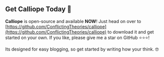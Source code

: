 ## Get Calliope Today 💪
__Calliope__ is open-source and available __NOW__! Just head on over to [https://github.com/ConflictingTheories/calliope](https://github.com/ConflictingTheories/calliope) to download it and get started on your own. If you like, please give me a star on GitHub ⭐⭐⭐!

Its designed for easy blogging, so get started by writing how your think. 🤓

